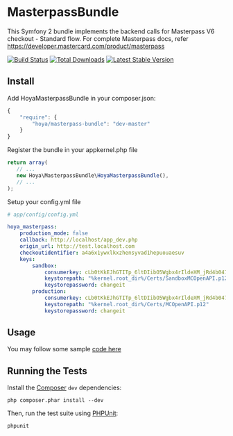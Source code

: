 MasterpassBundle
================
This Symfony 2 bundle implements the backend calls for Masterpass V6 checkout - Standard flow. For complete Masterpass docs, refer https://developer.mastercard.com/product/masterpass

[![Build Status](https://travis-ci.org/marcoshoya/MasterpassBundle.svg?branch=master)](https://travis-ci.org/marcoshoya/MasterpassBundle)
[![Total Downloads](https://poser.pugx.org/hoya/masterpass-bundle/downloads)](https://packagist.org/packages/hoya/masterpass-bundle)
[![Latest Stable Version](https://poser.pugx.org/hoya/masterpass-bundle/v/stable)](https://packagist.org/packages/hoya/masterpass-bundle)


Install
-------
Add HoyaMasterpassBundle in your composer.json:

```js
{
    "require": {
        "hoya/masterpass-bundle": "dev-master"
    }
}
```

Register the bundle in your appkernel.php file

```js
return array(
   // ...
   new Hoya\MasterpassBundle\HoyaMasterpassBundle(),
   // ...
);
```

Setup your config.yml file

```yml
# app/config/config.yml

hoya_masterpass:
    production_mode: false
    callback: http://localhost/app_dev.php
    origin_url: http://test.localhost.com
    checkoutidentifier: a4a6x1ywxlkxzhensyvad1hepuouaesuv
    keys:
        sandbox:
            consumerkey: cLb0tKkEJhGTITp_6ltDIibO5Wgbx4rIldeXM_jRd4b0476c!414f4859446c4a366c726a327474695545332b353049303d
            keystorepath: "%kernel.root_dir%/Certs/SandboxMCOpenAPI.p12"
            keystorepassword: changeit
        production:
            consumerkey: cLb0tKkEJhGTITp_6ltDIibO5Wgbx4rIldeXM_jRd4b0476c!414f4859446c4a366c726a327474695545332b353049303d
            keystorepath: "%kernel.root_dir%/Certs/MCOpenAPI.p12"
            keystorepassword: changeit

```
Usage
-----
You may follow some sample [code here](https://github.com/marcoshoya/MasterpassBundle/blob/master/Controller/MasterpassController.php)

Running the Tests
-----------------

Install the [Composer](http://getcomposer.org/) `dev` dependencies:

    php composer.phar install --dev

Then, run the test suite using
[PHPUnit](https://github.com/sebastianbergmann/phpunit/):

    phpunit
